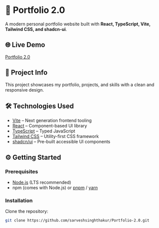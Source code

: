 # 🚀 Portfolio 2.0
A modern personal portfolio website built with **React, TypeScript, Vite, Tailwind CSS, and shadcn-ui**.

## 🌐 Live Demo

[Portfolio 2.0](https://portfolio-2-0-msn764sse-sars-projects-d2931c00.vercel.app)

## 📂 Project Info

This project showcases my portfolio, projects, and skills with a clean and responsive design.

## 🛠️ Technologies Used

- [Vite](https://vitejs.dev/) – Next generation frontend tooling
- [React](https://react.dev/) – Component-based UI library
- [TypeScript](https://www.typescriptlang.org/) – Typed JavaScript
- [Tailwind CSS](https://tailwindcss.com/) – Utility-first CSS framework
- [shadcn/ui](https://ui.shadcn.com/) – Pre-built accessible UI components

## ⚙️ Getting Started

### Prerequisites

- [Node.js](https://nodejs.org/) (LTS recommended)
- npm (comes with Node.js) or [pnpm](https://pnpm.io/) / [yarn](https://yarnpkg.com/)

### Installation

Clone the repository:

```sh
git clone https://github.com/sarveshsinghthakur/Portfolio-2.0.git
